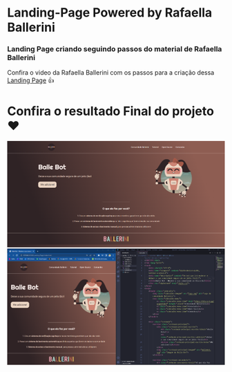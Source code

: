 # Landing-Page Powered by Rafaella Ballerini
### Landing Page criando seguindo passos do material de Rafaella Ballerini

Confira o video da Rafaella Ballerini com os passos para a criação dessa [Landing Page](https://www.youtube.com/watch?v=llF6vD-RljE&list=PLhkO7OMKgT_rwCMqErLDnhcxVWy8t0e74) :+1:


# Confira o resultado Final do projeto :heart:
![Desktop Show](https://github.com/dasilvaguilherme/Landing-Page/blob/main/Imagens/Desktop.PNG)
![Desktop + Code](https://github.com/dasilvaguilherme/Landing-Page/blob/main/Imagens/desktop-code.PNG)
